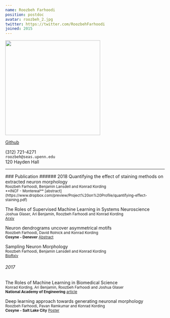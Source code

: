 ```yaml
---
name: Roozbeh Farhoodi
position: postdoc
avatar: roozbeh_2.jpg
twitter: https://twitter.com/RoozbehFarhoodi
joined: 2015
---
```


<img width="300" src="{{site.baseurl}}/images/people/{{page.avatar}}" data-action="zoom">

<a href="https://github.com/RoozbehFarhoodi"><i class="fa fa-github"></i> Github</a><br>

<i class="fa fa-mobile"></i> (312) 721-4271<br>
<i class="fa fa-envelope-o"></i> `roozbeh@seas.upenn.edu`<br>
<i class="fa fa-building"></i> 120 Hayden Hall


<hr>
### Publication
###### 2018
Quantifying the effect of staining methods on extracted neuron morphology  <br>
<sup>Roozbeh Farhoodi, Benjamin Lansdell and Konrad Kording</sup> <br>
<sup>**INCF - Montereal** [abstract](https://www.dropbox.com/preview/Project%20on%20Profile/quantifying-effect-staining.pdf)</sup>

The Roles of Supervised Machine Learning in Systems Neuroscience<br>
<sup>Joshua Glaser, Ari Benjamin, Roozbeh Farhoodi and  Konrad Kording</sup> <br>
<sup>[Arxiv](https://arxiv.org/abs/1805.08239)</sup>

Neuron dendrograms uncover asymmetrical motifs<br>
<sup>Roozbeh Farhoodi, David Rolnick and Konrad Kording</sup> <br>
<sup>**Cosyne - Denever** [Abstract](https://www.dropbox.com/preview/Project%20on%20Profile/cosyne-abstract-neuron.pdf)</sup>

Sampling Neuron Morphology <br>
<sup>Roozbeh Farhoodi, Benjamin Lansdell and Konrad Kording</sup> <br>
<sup>[BioRxiv](https://www.biorxiv.org/content/early/2018/01/15/248385)</sup>

###### 2017
The Roles of Machine Learning in Biomedical Science  <br>
<sup>Konrad Kording, Ari Benjamin, Roozbeh Farhoodi and Joshua Glaser </sup> <br>
<sup>**National Academy of Engineering** [article](https://www.naefrontiers.org/File.aspx?id=185177)</sup>

Deep learning approach towards generating neuronal morphology<br>
<sup>Roozbeh Farhoodi, Pavan Ramkumar and Konrad Kording</sup> <br>
<sup>**Cosyne - Salt Lake City** [Poster](http://www.cosyne.org/c/index.php?title=Cosyne2017_posters_1)</sup>





